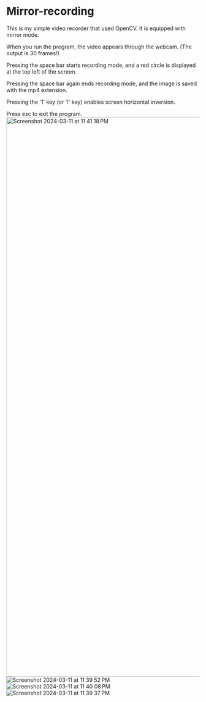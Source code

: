 # Mirror-recording
This is my simple video recorder that used OpenCV. It is equipped with mirror mode.

When you run the program, the video appears through the webcam. (The output is 30 frames!)

Pressing the space bar starts recording mode, and a red circle is displayed at the top left of the screen.

Pressing the space bar again ends recording mode, and the image is saved with the mp4 extension.

Pressing the '1' key (or '!' key) enables screen horizontal inversion.

Press esc to exit the program.
<img width="1459" alt="Screenshot 2024-03-11 at 11 41 18 PM" src="https://github.com/st-min/Mirror-recording/assets/70586865/826ccd26-c36c-48da-a6e4-7e43572e0681">
![Screenshot 2024-03-11 at 11 39 52 PM](https://github.com/st-min/Mirror-recording/assets/70586865/62aad944-b041-4bf9-a94a-ba14293011b4)
![Screenshot 2024-03-11 at 11 40 08 PM](https://github.com/st-min/Mirror-recording/assets/70586865/1fd3efe5-3447-4929-8963-f61bde8bb537)
![Screenshot 2024-03-11 at 11 39 37 PM](https://github.com/st-min/Mirror-recording/assets/70586865/61437e63-a04d-4406-a45a-b5f2f3a6a160)
